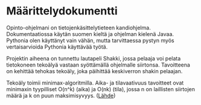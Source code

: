 # Määrittelydokumentti

Opinto-ohjelmani on tietojenkäsittelytieteen kandiohjelma. Dokumentaatiossa käytän suomen kieltä ja ohjelman kielenä Javaa. Pythonia olen käyttänyt vain vähän, mutta tarvittaessa pystyn myös vertaisarvioida Pythonia käyttävää työtä.

Projektin aiheena on tunnettu lautapeli Shakki, jossa pelaaja voi pelata tietokoneen tekoälyä vastaan syöttämällä ohjelmalle siirtonsa. Tavoitteena on kehittää tehokas tekoäly, joka päihittää keskiverron shakin pelaajan. 

Tekoäly toimii minimax-algoritmilla. Aika- ja tilavaativuus tavoitteet ovat minimaxin tyypilliset O(n^k) (aika) ja O(nk) (tila), jossa n on laillisten siirtojen määrä ja k on puun maksimisyvyys. ([Lähde](https://cis.temple.edu/~vasilis/Courses/CIS603/))
